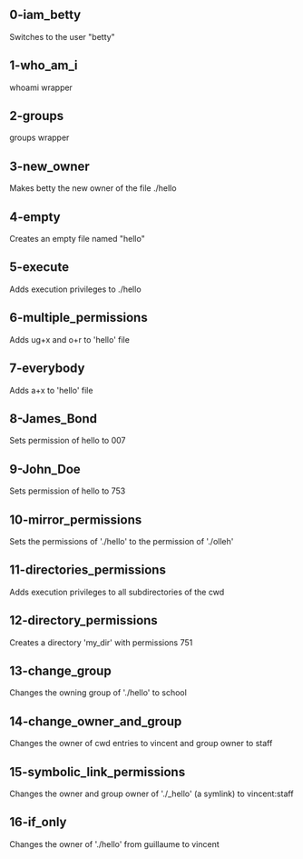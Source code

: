 ## 0-iam_betty
Switches to the user "betty"

## 1-who_am_i
whoami wrapper

## 2-groups
groups wrapper

## 3-new_owner
Makes betty the new owner of the file ./hello

## 4-empty
Creates an empty file named "hello"

## 5-execute
Adds execution privileges to ./hello

## 6-multiple_permissions
Adds ug+x and o+r to 'hello' file

## 7-everybody
Adds a+x to 'hello' file

## 8-James_Bond
Sets permission of hello to 007

## 9-John_Doe
Sets permission of hello to 753

## 10-mirror_permissions
Sets the permissions of './hello' to the permission of './olleh'

## 11-directories_permissions
Adds execution privileges to all subdirectories of the cwd

## 12-directory_permissions
Creates a directory 'my_dir' with permissions 751

## 13-change_group
Changes the owning group of './hello' to school

## 14-change_owner_and_group
Changes the owner of cwd entries to vincent and group owner to staff

## 15-symbolic_link_permissions
Changes the owner and group owner of './_hello' (a symlink) to vincent:staff

## 16-if_only
Changes the owner of './hello' from guillaume to vincent

